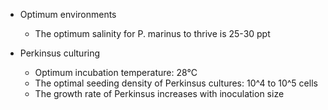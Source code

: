 - Optimum environments 
	- The optimum salinity for P. marinus to thrive is 25-30 ppt


- Perkinsus culturing 
	- Optimum incubation temperature: 28°C
	- The optimal seeding density of Perkinsus cultures: 10^4 to 10^5 cells
	- The growth rate of Perkinsus increases with inoculation size 